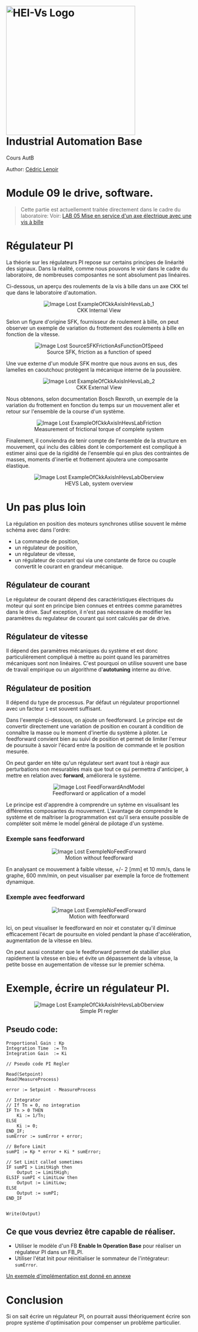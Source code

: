 <h1 align="left">
  <br>
  <img src="./img/hei-en.png" alt="HEI-Vs Logo" width="350">
  <br>
  Industrial Automation Base
  <br>
</h1>

Cours AutB

Author: [Cédric Lenoir](mailto:cedric.lenoir@hevs.ch)

# Module 09 le drive, software.

> Cette partie est actuellement traitée directement dans le cadre du laboratoire: Voir: [LAB 05 Mise en service d'un axe électrique avec une vis à bille](https://github.com/hei-synd-autb/autb-lab-05)

# Régulateur PI
La théorie sur les régulateurs PI repose sur certains principes de linéarité des signaux. Dans la réalité, comme nous pouvons le voir dans le cadre du laboratoire, de nombreuses composantes ne sont absolument pas linéaires.

Ci-dessous, un aperçu des roulements de la vis à bille dans un axe CKK tel que dans le laboratoire d'automation.

<figure align="center">
    <img src="./SpeedRegulation/ExampleOfCkkAxisInHevsLab_1.png"
         alt="Image Lost ExampleOfCkkAxisInHevsLab_1">
    <figcaption>CKK Internal View</figcaption>
</figure>

Selon un figure d'origine SFK, fournisseur de roulement à bille, on peut observer un exemple de variation du frottement des roulements à bille en fonction de la vitesse.

<figure align="center">
    <img src="./SpeedRegulation/SourceSFKFrictionAsFunctionOfSpeed.png"
         alt="Image Lost SourceSFKFrictionAsFunctionOfSpeed">
    <figcaption>Source SFK, friction as a function of speed</figcaption>
</figure>

Une vue externe d'un module SFK montre que nous avons en sus, des lamelles en caoutchouc protègent la mécanique interne de la poussière.

<figure align="center">
    <img src="./SpeedRegulation/ExampleOfCkkAxisInHevsLab_2.png"
         alt="Image Lost ExampleOfCkkAxisInHevsLab_2">
    <figcaption>CKK External View</figcaption>
</figure>

Nous obtenons, selon documentation Bosch Rexroth, un exemple de la variation du frottement en fonction du temps sur un mouvement aller et retour sur l'ensemble de la course d'un système.

<figure align="center">
    <img src="./SpeedRegulation/ExampleOfCkkAxisInHevsLabFriction.png"
         alt="Image Lost ExampleOfCkkAxisInHevsLabFriction">
    <figcaption>Measurement of frictional torque of complete system</figcaption>
</figure>

Finalement, il conviendra de tenir compte de l'ensemble de la structure en mouvement, qui inclu des câbles dont le comportement est compliqué à estimer ainsi que de la rigidité de l'ensemble qui en plus des contraintes de masses, moments d'inertie et frottement ajoutera une composante élastique.

<figure align="center">
    <img src="./SpeedRegulation/ExampleOfCkkAxisInHevsLabOberview.jpg"
         alt="Image Lost ExampleOfCkkAxisInHevsLabOberview">
    <figcaption>HEVS Lab, system overview</figcaption>
</figure>

# Un pas plus loin
La régulation en position des moteurs synchrones utilise souvent le même schéma avec dans l'ordre:
- La commande de position,
- un régulateur de position,
- un régulateur de vitesse,
- un régulateur de courant qui via une constante de force ou couple convertit le courant en grandeur mécanique.

## Régulateur de courant
Le régulateur de courant dépend des caractéristiques électriques du moteur qui sont en principe bien connues et entrées comme paramètres dans le drive. Sauf exception, il n'est pas nécessaire de modifier les paramètres du regulateur de courant qui sont calculés par de drive.

## Régulateur de vitesse
Il dépend des paramètres mécaniques du système et est donc particulièrement compliqué à mettre au point quand les paramètres mécaniques sont non linéaires. C'est pourquoi on utilise souvent une base de travail empirique ou un algorithme d'**autotuning** interne au drive.

## Régulateur de position
Il dépend du type de processus. Par défaut un régulateur proportionnel avec un facteur ``1`` est souvent suffisant. 

Dans l'exemple ci-dessous, on ajoute un feedforward.
Le principe est de convertir directement une variation de position en courant à condition de connaître la masse ou le moment d'inertie du système à piloter. Le feedforward convient bien au suivi de position et permet de limiter l'erreur de poursuite à savoir l'écard entre la position de commande et le position mesurée.

On peut garder en tête qu'un régulateur sert avant tout à réagir aux perturbations non mesurables mais que tout ce qui permettra d'anticiper, à mettre en relation avec **forward**, améliorera le système.

<figure align="center">
    <img src="./SpeedRegulation/FeedForwardAndModel.png"
         alt="Image Lost FeedForwardAndModel">
    <figcaption>Feedforward or application of a model</figcaption>
</figure>

Le principe est d'apprendre à comprendre un sytème en visualisant les différentes composantes du mouvement. L'avantage de comprendre le système et de maîtriser la programmation est qu'il sera ensuite possible de compléter soit même le model général de pilotage d'un système.

### Exemple **sans** feedforward
<figure align="center">
    <img src="./SpeedRegulation/ExempleNoFeedForward.png"
         alt="Image Lost ExempleNoFeedForward">
    <figcaption>Motion without feedforward</figcaption>
</figure>

En analysant ce mouvement à faible vitesse, +/- 2 [mm] et 10 mm/s, dans le graphe, 600 mm/min, on peut visualiser par exemple la force de frottement dynamique.

### Exemple **avec** feedforward
<figure align="center">
    <img src="./SpeedRegulation/ExempleWithFeedForward.png"
         alt="Image Lost ExempleNoFeedForward">
    <figcaption>Motion with feedforward</figcaption>
</figure>

Ici, on peut visualiser le feedforward en noir et constater qu'il diminue efficacement l'écart de poursuite en violed pendant la phase d'accélération, augmentation de la vitesse en bleu.

On peut aussi constater que le feedforward permet de stabilier plus rapidement la vitesse en bleu et évite un dépassement de la vitesse, la petite bosse en augementation de vitesse sur le premier schéma.

# Exemple, écrire un régulateur PI.

<figure align="center">
    <img src="./SpeedRegulation/SimpleExampleOfPiController.png"
         alt="Image Lost ExampleOfCkkAxisInHevsLabOberview">
    <figcaption>Simple PI regler</figcaption>
</figure>


## Pseudo code:
```iecst
Proportional Gain : Kp
Integration Time  := Tn
Integration Gain  := Ki

// Pseudo code PI Regler

Read(Setpoint)
Read(MeasureProcess)

error := Setpoint - MeasureProcess

// Integrator
// If Tn = 0, no integration
IF Tn > 0 THEN
	Ki := 1/Tn;
ELSE
	Ki := 0;
END_IF;
sumError := sumError + error;

// Before Limit
sumPI := Kp * error + Ki * sumError;

// Set Limit called sometimes 
IF sumPI > LimitHigh then
	Output := LimitHigh;
ELSIF sumPI < LimitLow then
	Output := LimitLow;	
ELSE
	Output := sumPI;
END_IF


Write(Output)
```

## Ce que vous devriez être capable de réaliser.
-   Utiliser le modèle d'un FB **Enable In Operation Base** pour réaliser un régulateur PI dans un FB_PI.
-   Utiliser l'état Init pour réinitialiser le sommateur de l'intégrateur: ``sumError``.

[Un exemple d'implémentation est donné en annexe](Function%20Block%20PI%20Regler.md)

# Conclusion
Si on sait écrire un régulateur PI, on pourrait aussi théoriquement écrire son propre système d'optimisation pour compenser un problème particulier.